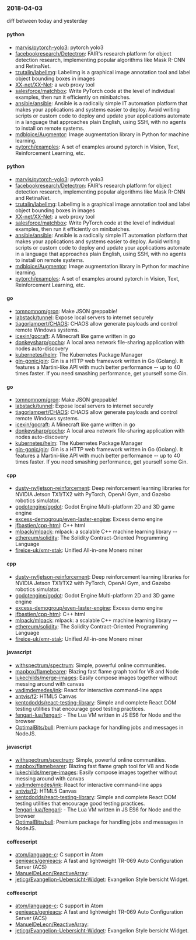 ### 2018-04-03
diff between today and yesterday

#### python
* [marvis/pytorch-yolo3](https://github.com/marvis/pytorch-yolo3): pytorch yolo3
* [facebookresearch/Detectron](https://github.com/facebookresearch/Detectron): FAIR's research platform for object detection research, implementing popular algorithms like Mask R-CNN and RetinaNet.
* [tzutalin/labelImg](https://github.com/tzutalin/labelImg):  LabelImg is a graphical image annotation tool and label object bounding boxes in images
* [XX-net/XX-Net](https://github.com/XX-net/XX-Net): a web proxy tool
* [salesforce/matchbox](https://github.com/salesforce/matchbox): Write PyTorch code at the level of individual examples, then run it efficiently on minibatches.
* [ansible/ansible](https://github.com/ansible/ansible): Ansible is a radically simple IT automation platform that makes your applications and systems easier to deploy. Avoid writing scripts or custom code to deploy and update your applications automate in a language that approaches plain English, using SSH, with no agents to install on remote systems.
* [mdbloice/Augmentor](https://github.com/mdbloice/Augmentor): Image augmentation library in Python for machine learning.
* [pytorch/examples](https://github.com/pytorch/examples): A set of examples around pytorch in Vision, Text, Reinforcement Learning, etc.

#### python
* [marvis/pytorch-yolo3](https://github.com/marvis/pytorch-yolo3): pytorch yolo3
* [facebookresearch/Detectron](https://github.com/facebookresearch/Detectron): FAIR's research platform for object detection research, implementing popular algorithms like Mask R-CNN and RetinaNet.
* [tzutalin/labelImg](https://github.com/tzutalin/labelImg):  LabelImg is a graphical image annotation tool and label object bounding boxes in images
* [XX-net/XX-Net](https://github.com/XX-net/XX-Net): a web proxy tool
* [salesforce/matchbox](https://github.com/salesforce/matchbox): Write PyTorch code at the level of individual examples, then run it efficiently on minibatches.
* [ansible/ansible](https://github.com/ansible/ansible): Ansible is a radically simple IT automation platform that makes your applications and systems easier to deploy. Avoid writing scripts or custom code to deploy and update your applications automate in a language that approaches plain English, using SSH, with no agents to install on remote systems.
* [mdbloice/Augmentor](https://github.com/mdbloice/Augmentor): Image augmentation library in Python for machine learning.
* [pytorch/examples](https://github.com/pytorch/examples): A set of examples around pytorch in Vision, Text, Reinforcement Learning, etc.

#### go
* [tomnomnom/gron](https://github.com/tomnomnom/gron): Make JSON greppable!
* [labstack/tunnel](https://github.com/labstack/tunnel): Expose local servers to internet securely
* [tiagorlampert/CHAOS](https://github.com/tiagorlampert/CHAOS):  CHAOS allow generate payloads and control remote Windows systems.
* [icexin/gocraft](https://github.com/icexin/gocraft): A Minecraft like game written in go
* [donkeysharp/gocho](https://github.com/donkeysharp/gocho): A local area network file-sharing application with nodes auto-discovery
* [kubernetes/helm](https://github.com/kubernetes/helm): The Kubernetes Package Manager
* [gin-gonic/gin](https://github.com/gin-gonic/gin): Gin is a HTTP web framework written in Go (Golang). It features a Martini-like API with much better performance -- up to 40 times faster. If you need smashing performance, get yourself some Gin.

#### go
* [tomnomnom/gron](https://github.com/tomnomnom/gron): Make JSON greppable!
* [labstack/tunnel](https://github.com/labstack/tunnel): Expose local servers to internet securely
* [tiagorlampert/CHAOS](https://github.com/tiagorlampert/CHAOS):  CHAOS allow generate payloads and control remote Windows systems.
* [icexin/gocraft](https://github.com/icexin/gocraft): A Minecraft like game written in go
* [donkeysharp/gocho](https://github.com/donkeysharp/gocho): A local area network file-sharing application with nodes auto-discovery
* [kubernetes/helm](https://github.com/kubernetes/helm): The Kubernetes Package Manager
* [gin-gonic/gin](https://github.com/gin-gonic/gin): Gin is a HTTP web framework written in Go (Golang). It features a Martini-like API with much better performance -- up to 40 times faster. If you need smashing performance, get yourself some Gin.

#### cpp
* [dusty-nv/jetson-reinforcement](https://github.com/dusty-nv/jetson-reinforcement): Deep reinforcement learning libraries for NVIDIA Jetson TX1/TX2 with PyTorch, OpenAI Gym, and Gazebo robotics simulator.
* [godotengine/godot](https://github.com/godotengine/godot): Godot Engine  Multi-platform 2D and 3D game engine
* [excess-demogroup/even-laster-engine](https://github.com/excess-demogroup/even-laster-engine): Excess demo engine
* [jfbastien/cpp-html](https://github.com/jfbastien/cpp-html): C++ html
* [mlpack/mlpack](https://github.com/mlpack/mlpack): mlpack: a scalable C++ machine learning library --
* [ethereum/solidity](https://github.com/ethereum/solidity): The Solidity Contract-Oriented Programming Language
* [fireice-uk/xmr-stak](https://github.com/fireice-uk/xmr-stak): Unified All-in-one Monero miner

#### cpp
* [dusty-nv/jetson-reinforcement](https://github.com/dusty-nv/jetson-reinforcement): Deep reinforcement learning libraries for NVIDIA Jetson TX1/TX2 with PyTorch, OpenAI Gym, and Gazebo robotics simulator.
* [godotengine/godot](https://github.com/godotengine/godot): Godot Engine  Multi-platform 2D and 3D game engine
* [excess-demogroup/even-laster-engine](https://github.com/excess-demogroup/even-laster-engine): Excess demo engine
* [jfbastien/cpp-html](https://github.com/jfbastien/cpp-html): C++ html
* [mlpack/mlpack](https://github.com/mlpack/mlpack): mlpack: a scalable C++ machine learning library --
* [ethereum/solidity](https://github.com/ethereum/solidity): The Solidity Contract-Oriented Programming Language
* [fireice-uk/xmr-stak](https://github.com/fireice-uk/xmr-stak): Unified All-in-one Monero miner

#### javascript
* [withspectrum/spectrum](https://github.com/withspectrum/spectrum): Simple, powerful online communities.
* [mapbox/flamebearer](https://github.com/mapbox/flamebearer): Blazing fast flame graph tool for V8 and Node 
* [lukechilds/merge-images](https://github.com/lukechilds/merge-images): Easily compose images together without messing around with canvas
* [vadimdemedes/ink](https://github.com/vadimdemedes/ink):  React for interactive command-line apps
* [antvis/f2](https://github.com/antvis/f2):  HTML5 Canvas
* [kentcdodds/react-testing-library](https://github.com/kentcdodds/react-testing-library):  Simple and complete React DOM testing utilities that encourage good testing practices.
* [fengari-lua/fengari](https://github.com/fengari-lua/fengari):   - The Lua VM written in JS ES6 for Node and the browser
* [OptimalBits/bull](https://github.com/OptimalBits/bull): Premium package for handling jobs and messages in NodeJS.

#### javascript
* [withspectrum/spectrum](https://github.com/withspectrum/spectrum): Simple, powerful online communities.
* [mapbox/flamebearer](https://github.com/mapbox/flamebearer): Blazing fast flame graph tool for V8 and Node 
* [lukechilds/merge-images](https://github.com/lukechilds/merge-images): Easily compose images together without messing around with canvas
* [vadimdemedes/ink](https://github.com/vadimdemedes/ink):  React for interactive command-line apps
* [antvis/f2](https://github.com/antvis/f2):  HTML5 Canvas
* [kentcdodds/react-testing-library](https://github.com/kentcdodds/react-testing-library):  Simple and complete React DOM testing utilities that encourage good testing practices.
* [fengari-lua/fengari](https://github.com/fengari-lua/fengari):   - The Lua VM written in JS ES6 for Node and the browser
* [OptimalBits/bull](https://github.com/OptimalBits/bull): Premium package for handling jobs and messages in NodeJS.

#### coffeescript
* [atom/language-c](https://github.com/atom/language-c): C support in Atom
* [genieacs/genieacs](https://github.com/genieacs/genieacs): A fast and lightweight TR-069 Auto Configuration Server (ACS)
* [ManuelDeLeon/ReactiveArray](https://github.com/ManuelDeLeon/ReactiveArray): 
* [jeticg/Evangelion-Uebersicht-Widget](https://github.com/jeticg/Evangelion-Uebersicht-Widget): Evangelion Style bersicht Widget.

#### coffeescript
* [atom/language-c](https://github.com/atom/language-c): C support in Atom
* [genieacs/genieacs](https://github.com/genieacs/genieacs): A fast and lightweight TR-069 Auto Configuration Server (ACS)
* [ManuelDeLeon/ReactiveArray](https://github.com/ManuelDeLeon/ReactiveArray): 
* [jeticg/Evangelion-Uebersicht-Widget](https://github.com/jeticg/Evangelion-Uebersicht-Widget): Evangelion Style bersicht Widget.
